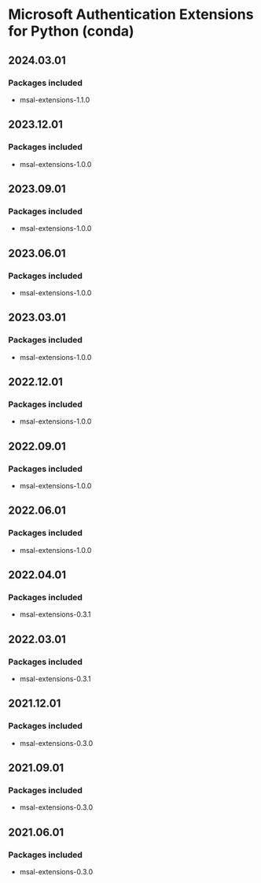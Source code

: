 # Microsoft Authentication Extensions for Python (conda)

## 2024.03.01

### Packages included

- msal-extensions-1.1.0

## 2023.12.01

### Packages included

- msal-extensions-1.0.0

## 2023.09.01

### Packages included

- msal-extensions-1.0.0

## 2023.06.01

### Packages included

- msal-extensions-1.0.0

## 2023.03.01

### Packages included

- msal-extensions-1.0.0

## 2022.12.01

### Packages included

- msal-extensions-1.0.0

## 2022.09.01

### Packages included

- msal-extensions-1.0.0

## 2022.06.01

### Packages included

- msal-extensions-1.0.0

## 2022.04.01

### Packages included

- msal-extensions-0.3.1

## 2022.03.01

### Packages included

- msal-extensions-0.3.1

## 2021.12.01

### Packages included

- msal-extensions-0.3.0

## 2021.09.01

### Packages included

- msal-extensions-0.3.0

## 2021.06.01

### Packages included

- msal-extensions-0.3.0
